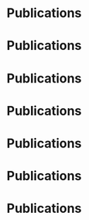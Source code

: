# Publications
# Publications
# Publications
# Publications
# Publications
# Publications
# Publications
